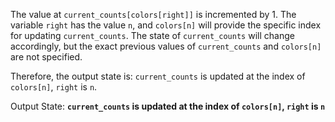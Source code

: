 The value at `current_counts[colors[right]]` is incremented by 1. The variable `right` has the value `n`, and `colors[n]` will provide the specific index for updating `current_counts`. The state of `current_counts` will change accordingly, but the exact previous values of `current_counts` and `colors[n]` are not specified.

Therefore, the output state is: `current_counts` is updated at the index of `colors[n]`, `right` is `n`.

Output State: **`current_counts` is updated at the index of `colors[n]`, `right` is `n`**